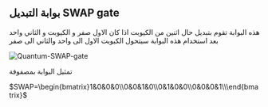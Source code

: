## بوابة التبديل SWAP gate

هذه البوابة تقوم بتبديل حال اثنين من الكيوبت اذا كان الاول صفر و الكيوبت و الثاني واحد بعد استخدام هذه البوابة
سيتحول الكيوبت الاول الى واحد والثاني الى صفر


![Quantum-SWAP-gate](~/images/SWAP-Gate.jpeg)


تمثيل البوابة بمصفوفة 

$SWAP=\begin{bmatrix}1&0&0&0\\0&0&1&0\\0&1&0&0\\0&0&0&1\\\end{bmatrix}$

